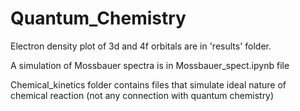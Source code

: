 # Quantum_Chemistry

Electron density plot of 3d and 4f orbitals are in 'results' folder.

A simulation of Mossbauer spectra is in Mossbauer_spect.ipynb file

Chemical_kinetics folder contains files that simulate ideal nature of chemical reaction (not any connection with quantum chemistry)
